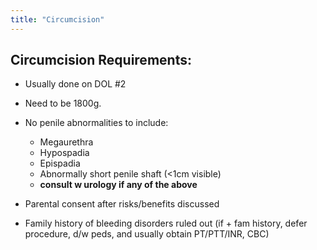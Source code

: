 ```yaml
---
title: "Circumcision"
---
```


## Circumcision Requirements:

- Usually done on DOL #2
- Need to be 1800g.
- No penile abnormalities to include:
  - Megaurethra
  - Hypospadia
  - Epispadia
  - Abnormally short penile shaft (<1cm visible)
  - **consult w urology if any of the above**

- Parental consent after risks/benefits discussed
- Family history of bleeding disorders ruled out (if + fam history, defer procedure, d/w peds, and usually obtain PT/PTT/INR, CBC)
